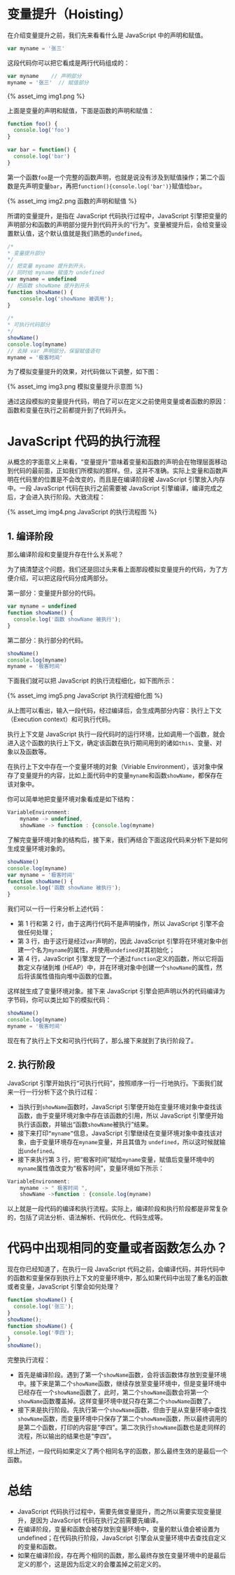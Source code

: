 


# 变量提升（Hoisting）
在介绍变量提升之前，我们先来看看什么是 JavaScript 中的声明和赋值。
```js
var myname = '张三'
```
这段代码你可以把它看成是两行代码组成的：
```js
var myname    // 声明部分
myname = '张三'  // 赋值部分
```

{% asset_img img1.png %}

上面是变量的声明和赋值，下面是函数的声明和赋值：
```js
function foo() {
  console.log('foo')
}
 
var bar = function() {
  console.log('bar')
}
```
第一个函数`foo`是一个完整的函数声明，也就是说没有涉及到赋值操作；第二个函数是先声明变量`bar`，再把`function(){console.log('bar')}`赋值给`bar`。

{% asset_img img2.png 函数的声明和赋值 %}

所谓的变量提升，是指在 JavaScript 代码执行过程中，JavaScript 引擎把变量的声明部分和函数的声明部分提升到代码开头的“行为”。变量被提升后，会给变量设置默认值，这个默认值就是我们熟悉的`undefined`。

```js
/*
* 变量提升部分
*/
// 把变量 myname 提升到开头，
// 同时给 myname 赋值为 undefined
var myname = undefined
// 把函数 showName 提升到开头
function showName() {
    console.log('showName 被调用');
}
 
/*
* 可执行代码部分
*/
showName()
console.log(myname)
// 去掉 var 声明部分，保留赋值语句
myname = '极客时间'
```
为了模拟变量提升的效果，对代码做以下调整，如下图：

{% asset_img img3.png 模拟变量提升示意图 %}

通过这段模拟的变量提升代码，明白了可以在定义之前使用变量或者函数的原因：函数和变量在执行之前都提升到了代码开头。
# JavaScript 代码的执行流程
从概念的字面意义上来看，“变量提升”意味着变量和函数的声明会在物理层面移动到代码的最前面，正如我们所模拟的那样。但，这并不准确。实际上变量和函数声明在代码里的位置是不会改变的，而且是在编译阶段被 JavaScript 引擎放入内存中。一段 JavaScript 代码在执行之前需要被 JavaScript 引擎编译，编译完成之后，才会进入执行阶段。大致流程：

{% asset_img img4.png JavaScript 的执行流程图 %}

## 1. 编译阶段
那么编译阶段和变量提升存在什么关系呢？

为了搞清楚这个问题，我们还是回过头来看上面那段模拟变量提升的代码，为了方便介绍，可以把这段代码分成两部分。

第一部分：变量提升部分的代码。
```js
var myname = undefined
function showName() {
  console.log('函数 showName 被执行');
}
```
第二部分：执行部分的代码。
```js
showName()
console.log(myname)
myname = '极客时间'
```
下面我们就可以把 JavaScript 的执行流程细化，如下图所示：

{% asset_img img5.png JavaScript 执行流程细化图 %}

从上图可以看出，输入一段代码，经过编译后，会生成两部分内容：执行上下文（Execution context）和可执行代码。

执行上下文是 JavaScript 执行一段代码时的运行环境，比如调用一个函数，就会进入这个函数的执行上下文，确定该函数在执行期间用到的诸如`this`、变量、对象以及函数等。

在执行上下文中存在一个变量环境的对象（Viriable Environment），该对象中保存了变量提升的内容，比如上面代码中的变量`myname`和函数`showName`，都保存在该对象中。

你可以简单地把变量环境对象看成是如下结构：
```js
VariableEnvironment:
    myname -> undefined, 
    showName -> function : {console.log(myname)
```
了解完变量环境对象的结构后，接下来，我们再结合下面这段代码来分析下是如何生成变量环境对象的。
```js
showName()
console.log(myname)
var myname = '极客时间'
function showName() {
  console.log('函数 showName 被执行');
}
```
我们可以一行一行来分析上述代码：
* 第 1 行和第 2 行，由于这两行代码不是声明操作，所以 JavaScript 引擎不会做任何处理；
* 第 3 行，由于这行是经过`var`声明的，因此 JavaScript 引擎将在环境对象中创建一个名为`myname`的属性，并使用`undefined`对其初始化；
* 第 4 行，JavaScript 引擎发现了一个通过`function`定义的函数，所以它将函数定义存储到堆 (HEAP）中，并在环境对象中创建一个`showName`的属性，然后将该属性值指向堆中函数的位置。

这样就生成了变量环境对象。接下来 JavaScript 引擎会把声明以外的代码编译为字节码，你可以类比如下的模拟代码：
```js
showName()
console.log(myname)
myname = '极客时间'
```
现在有了执行上下文和可执行代码了，那么接下来就到了执行阶段了。
## 2. 执行阶段
JavaScript 引擎开始执行“可执行代码”，按照顺序一行一行地执行。下面我们就来一行一行分析下这个执行过程：
* 当执行到`showName`函数时，JavaScript 引擎便开始在变量环境对象中查找该函数，由于变量环境对象中存在该函数的引用，所以 JavaScript 引擎便开始执行该函数，并输出“函数`showName`被执行”结果。
* 接下来打印`“myname”`信息，JavaScript 引擎继续在变量环境对象中查找该对象，由于变量环境存在`myname`变量，并且其值为 `undefined`，所以这时候就输出`undefined`。
* 接下来执行第 3 行，把“极客时间”赋给`myname`变量，赋值后变量环境中的`myname`属性值改变为“极客时间”，变量环境如下所示：
```js
VariableEnvironment:
    myname -> " 极客时间 ", 
    showName ->function : {console.log(myname)
```

以上就是一段代码的编译和执行流程。实际上，编译阶段和执行阶段都是非常复杂的，包括了词法分析、语法解析、代码优化、代码生成等。
# 代码中出现相同的变量或者函数怎么办？
现在你已经知道了，在执行一段 JavaScript 代码之前，会编译代码，并将代码中的函数和变量保存到执行上下文的变量环境中，那么如果代码中出现了重名的函数或者变量，JavaScript 引擎会如何处理？
```js
function showName() {
  console.log('张三');
}
showName();
function showName() {
  console.log('李四');
}
showName(); 
```
完整执行流程：
* 首先是编译阶段。遇到了第一个`showName`函数，会将该函数体存放到变量环境中。接下来是第二个`showName`函数，继续存放至变量环境中，但是变量环境中已经存在一个`showName`函数了，此时，第二个`showName`函数会将第一个`showName`函数覆盖掉。这样变量环境中就只存在第二个`showName`函数了。
* 接下来是执行阶段。先执行第一个`showName`函数，但由于是从变量环境中查找`showName`函数，而变量环境中只保存了第二个`showName`函数，所以最终调用的是第二个函数，打印的内容是“李四”。第二次执行`showName`函数也是走同样的流程，所以输出的结果也是“李四”。

综上所述，一段代码如果定义了两个相同名字的函数，那么最终生效的是最后一个函数。
# 总结
* JavaScript 代码执行过程中，需要先做变量提升，而之所以需要实现变量提升，是因为 JavaScript 代码在执行之前需要先编译。
* 在编译阶段，变量和函数会被存放到变量环境中，变量的默认值会被设置为 undefined；在代码执行阶段，JavaScript 引擎会从变量环境中去查找自定义的变量和函数。
* 如果在编译阶段，存在两个相同的函数，那么最终存放在变量环境中的是最后定义的那个，这是因为后定义的会覆盖掉之前定义的。